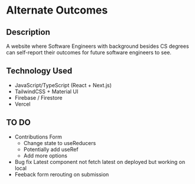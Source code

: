 # Alternate Outcomes

## Description
A website where Software Engineers with background besides CS degrees can self-report their outcomes for future software engineers to see.

## Technology Used
- JavaScript/TypeScript (React + Next.js)
- TailwindCSS + Material UI
- Firebase / Firestore
- Vercel

## TO DO

- Contributions Form
    - Change state to useReducers
    - Potentially add useRef
    - Add more options
- Bug fix Latest component not fetch latest on deployed but working on local
- Feeback form rerouting on submission